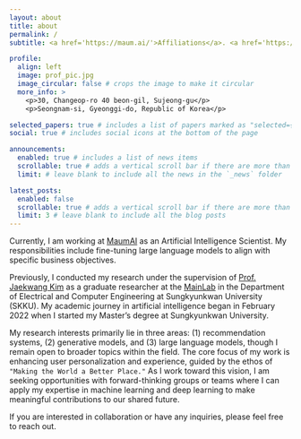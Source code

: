 ```yaml
---
layout: about
title: about
permalink: /
subtitle: <a href='https://maum.ai/'>Affiliations</a>. <a href='https://www.google.com/maps/place/(%EC%A3%BC)%EB%A7%88%EC%9D%8C%EC%97%90%EC%9D%B4%EC%95%84%EC%9D%B4/data=!3m1!4b1!4m6!3m5!1s0x357ca75847776f07:0x7739a77102bd032!8m2!3d37.4117582!4d127.0926251!16s%2Fg%2F11ks71388j?entry=ttu&g_ep=EgoyMDI1MDUxMi4wIKXMDSoASAFQAw%3D%3D'>Address.</a>

profile:
  align: left
  image: prof_pic.jpg
  image_circular: false # crops the image to make it circular
  more_info: >
    <p>30, Changeop-ro 40 beon-gil, Sujeong-gu</p>
    <p>Seongnam-si, Gyeonggi-do, Republic of Korea</p>

selected_papers: true # includes a list of papers marked as "selected={true}"
social: true # includes social icons at the bottom of the page

announcements:
  enabled: true # includes a list of news items
  scrollable: true # adds a vertical scroll bar if there are more than 3 news items
  limit: # leave blank to include all the news in the `_news` folder

latest_posts:
  enabled: false
  scrollable: true # adds a vertical scroll bar if there are more than 3 new posts items
  limit: 3 # leave blank to include all the blog posts
---
```


Currently, I am working at [MaumAI](https://maum.ai) as an Artificial Intelligence Scientist. My responsibilities include fine-tuning large language models to align with specific business objectives.

Previously, I conducted my research under the supervision of [Prof. Jaekwang Kim](https://dramatic-samba-372.notion.site/Jaekwang-KIM-b5955ec7d50f488b8ff7bd29f9148641) as a graduate researcher at the [MainLab](https://mainlab.skku.edu) in the Department of Electrical and Computer Engineering at Sungkyunkwan University (SKKU).  My academic journey in artificial intelligence began in February 2022 when I started my Master’s degree at Sungkyunkwan University.

My research interests primarily lie in three areas: (1) recommendation systems, (2) generative models, and (3) large language models, though I remain open to broader topics within the field. The core focus of my work is enhancing user personalization and experience, guided by the ethos of `"Making the World a Better Place."` As I work toward this vision, I am seeking opportunities with forward-thinking groups or teams where I can apply my expertise in machine learning and deep learning to make meaningful contributions to our shared future.

If you are interested in collaboration or have any inquiries, please feel free to reach out.